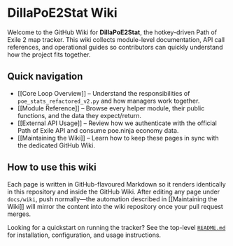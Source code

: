 # DillaPoE2Stat Wiki

Welcome to the GitHub Wiki for **DillaPoE2Stat**, the hotkey-driven Path of Exile 2 map tracker. This wiki collects module-level documentation, API call references, and operational guides so contributors can quickly understand how the project fits together.

## Quick navigation
- [[Core Loop Overview]] – Understand the responsibilities of `poe_stats_refactored_v2.py` and how managers work together.
- [[Module Reference]] – Browse every helper module, their public functions, and the data they expect/return.
- [[External API Usage]] – Review how we authenticate with the official Path of Exile API and consume poe.ninja economy data.
- [[Maintaining the Wiki]] – Learn how to keep these pages in sync with the dedicated GitHub Wiki.

## How to use this wiki
Each page is written in GitHub-flavoured Markdown so it renders identically in this repository and inside the GitHub Wiki. After editing any page under `docs/wiki`, push normally—the automation described in [[Maintaining the Wiki]] will mirror the content into the wiki repository once your pull request merges.

Looking for a quickstart on running the tracker? See the top-level [`README.md`](../README.md) for installation, configuration, and usage instructions.

